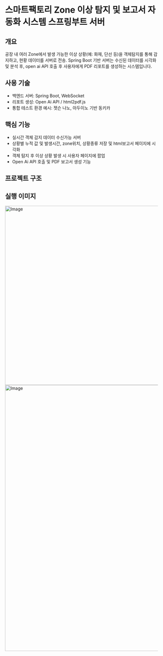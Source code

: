 #  스마트팩토리 Zone 이상 탐지 및 보고서 자동화 시스템 스프링부트 서버

## 개요
공장 내 여러 Zone에서 발생 가능한 이상 상황(예: 화재, 단선 등)을 객체탐지를 통해 감지하고, 
현황 데이터를 서버로 전송. Spring Boot 기반 서버는 수신된 데이터를 시각화 및 분석 후, 
open ai API 호출 후 사용자에게 PDF 리포트를 생성하는 시스템입니다.

## 사용 기술
- 백엔드 서버: Spring Boot, WebSocket
- 리포트 생성: Open Ai API / html2pdf.js
- 통합 테스트 환경 예시: 젯슨 나노, 아두이노 기반 동키카

## 핵심 기능
- 실시간 객체 감지 데이터 수신가능 서버 
- 상황별 누적 값 및 발생시간, zone위치, 상황종류 저장 및 html보고서 페이지에 시각화
- 객체 탐지 후 이상 상황 발생 시 사용자 페이지에 팝업
- Open Ai API 호출 및 PDF 보고서 생성 기능


## 프로젝트 구조


## 실행 이미지
<img width="598" height="590" alt="Image" src="https://github.com/user-attachments/assets/bdb5d374-60c5-4462-971c-42525b69233f" />

<img width="1205" height="876" alt="Image" src="https://github.com/user-attachments/assets/7c18abdf-568c-4a06-ae2d-f76b8e6d5556" />
